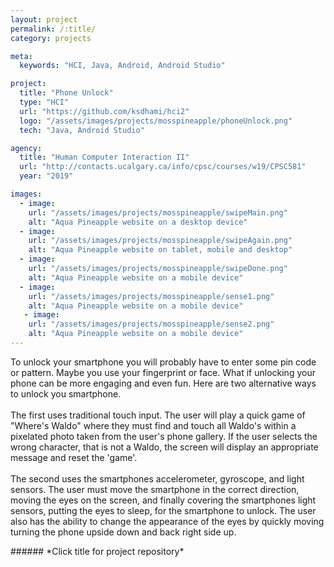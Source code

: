 ```yaml
---
layout: project
permalink: /:title/
category: projects

meta:
  keywords: "HCI, Java, Android, Android Studio"

project:
  title: "Phone Unlock"
  type: "HCI"
  url: "https://github.com/ksdhami/hci2"
  logo: "/assets/images/projects/mosspineapple/phoneUnlock.png"
  tech: "Java, Android Studio"

agency:
  title: "Human Computer Interaction II"
  url: "http://contacts.ucalgary.ca/info/cpsc/courses/w19/CPSC581"
  year: "2019"

images:
  - image:
    url: "/assets/images/projects/mosspineapple/swipeMain.png"
    alt: "Aqua Pineapple website on a desktop device"
  - image:
    url: "/assets/images/projects/mosspineapple/swipeAgain.png"
    alt: "Aqua Pineapple website on tablet, mobile and desktop"
  - image:
    url: "/assets/images/projects/mosspineapple/swipeDone.png"
    alt: "Aqua Pineapple website on a mobile device"
  - image:
    url: "/assets/images/projects/mosspineapple/sense1.png"
    alt: "Aqua Pineapple website on a mobile device"
   - image:
    url: "/assets/images/projects/mosspineapple/sense2.png"
    alt: "Aqua Pineapple website on a mobile device"
---
```

<p>To unlock your smartphone you will probably have to enter some pin code or pattern. Maybe you use your fingerprint or face. What if unlocking your phone can be more engaging and even fun. Here are two alternative ways to unlock you smartphone.
<br> <br>
The first uses traditional touch input. The user will play a quick game of "Where's Waldo" where they must find and touch all Waldo's within a pixelated photo taken from the user's phone gallery. If the user selects the wrong character, that is not a Waldo, the screen will display an appropriate message and reset the 'game'. 
<br><br>
The second uses the smartphones accelerometer, gyroscope, and light sensors. The user must move the smartphone in the correct direction, moving the eyes on the screen, and finally covering the smartphones light sensors, putting the eyes to sleep, for the smartphone to unlock. The user also has the ability to change the appearance of the eyes by quickly moving turning the phone upside down and back right side up. 
<br>
</p>
###### *Click title for project repository*
